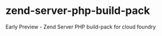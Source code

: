 zend-server-php-build-pack
==========================

Early Preview - Zend Server PHP build-pack for cloud foundry
